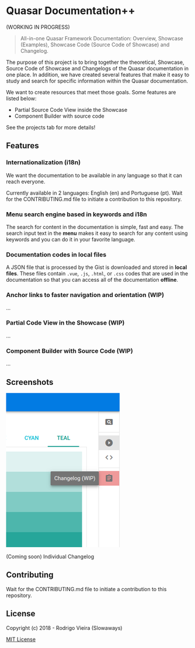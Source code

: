 # Quasar Documentation++
(WORKING IN PROGRESS)

> All-in-one Quasar Framework Documentation: Overview, Showcase (Examples), Showcase Code (Source Code of Showcase) and Changelog.

The purpose of this project is to bring together the theoretical, Showcase, Source Code of Showcase and Changelogs of the Quasar documentation in one place.
In addition, we have created several features that make it easy to study and search for specific information within the Quasar documentation.

We want to create resources that meet those goals. Some features are listed below:
- Partial Source Code View inside the Showcase
- Component Builder with source code

See the projects tab for more details!

## Features
### Internationalization (i18n)
We want the documentation to be available in any language so that it can reach everyone.

Currently available in 2 languages: English (en) and Portuguese (pt).
Wait for the CONTRIBUTING.md file to initiate a contribution to this repository.

### Menu search engine based in keywords and i18n
The search for content in the documentation is simple, fast and easy.
The search input text in the **menu** makes it easy to search for any content using keywords and you can do it in your favorite language.

### Documentation codes in local files
A JSON file that is processed by the Gist is downloaded and stored in **local files**. These files contain `.vue`, `.js`, `.html`, or `.css` codes that are used in the documentation so that you can access all of the documentation **offline**.

### Anchor links to faster navigation and orientation (WIP)
...

### Partial Code View in the Showcase (WIP)
...

### Component Builder with Source Code (WIP)
...

## Screenshots
![Change Log](src/assets/screenshot/changelog-wip.png)

(Coming soon) Individual Changelog

## Contributing
Wait for the CONTRIBUTING.md file to initiate a contribution to this repository.

## License
Copyright (c) 2018 - Rodrigo Vieira (Slowaways)

[MIT License](http://en.wikipedia.org/wiki/MIT_License)
